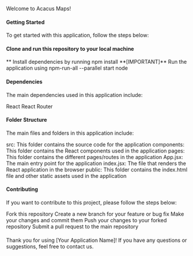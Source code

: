 Welcome to Acacus Maps!

#### Getting Started

To get started with this application, follow the steps below:

#### Clone and run this repository to your local machine

** Install dependencies by running npm install
**[IMPORTANT]\*\* Run the application using npm-run-all --parallel start node

#### Dependencies

The main dependencies used in this application include:

React
React Router

#### Folder Structure

The main files and folders in this application include:

src: This folder contains the source code for the application
components: This folder contains the React components used in the application
pages: This folder contains the different pages/routes in the application
App.jsx: The main entry point for the application
index.jsx: The file that renders the React application in the browser
public: This folder contains the index.html file and other static assets used in the application

#### Contributing

If you want to contribute to this project, please follow the steps below:

Fork this repository
Create a new branch for your feature or bug fix
Make your changes and commit them
Push your changes to your forked repository
Submit a pull request to the main repository

####

Thank you for using [Your Application Name]! If you have any questions or suggestions, feel free to contact us.
